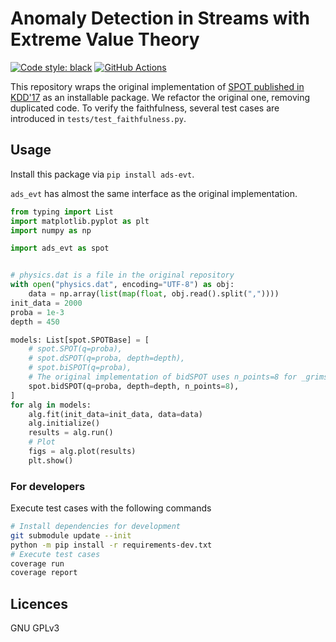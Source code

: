 # Anomaly Detection in Streams with Extreme Value Theory

[![Code style: black](https://img.shields.io/badge/code%20style-black-000000.svg)](https://github.com/psf/black)
[![GitHub Actions](https://github.com/limjcst/ads-evt/workflows/Actions/badge.svg)](https://github.com/limjcst/ads-evt/actions)

This repository wraps the original implementation of [SPOT published in KDD'17](https://github.com/Amossys-team/SPOT) as an installable package.
We refactor the original one, removing duplicated code.
To verify the faithfulness, several test cases are introduced in `tests/test_faithfulness.py`.

## Usage

Install this package via `pip install ads-evt`.

`ads_evt` has almost the same interface as the original implementation.

```python
from typing import List
import matplotlib.pyplot as plt
import numpy as np

import ads_evt as spot


# physics.dat is a file in the original repository
with open("physics.dat", encoding="UTF-8") as obj:
    data = np.array(list(map(float, obj.read().split(","))))
init_data = 2000
proba = 1e-3
depth = 450

models: List[spot.SPOTBase] = [
    # spot.SPOT(q=proba),
    # spot.dSPOT(q=proba, depth=depth),
    # spot.biSPOT(q=proba),
    # The original implementation of bidSPOT uses n_points=8 for _grimshaw by default
    spot.bidSPOT(q=proba, depth=depth, n_points=8),
]
for alg in models:
    alg.fit(init_data=init_data, data=data)
    alg.initialize()
    results = alg.run()
    # Plot
    figs = alg.plot(results)
    plt.show()
```

### For developers

Execute test cases with the following commands

```bash
# Install dependencies for development
git submodule update --init
python -m pip install -r requirements-dev.txt
# Execute test cases
coverage run
coverage report
```

## Licences

GNU GPLv3
